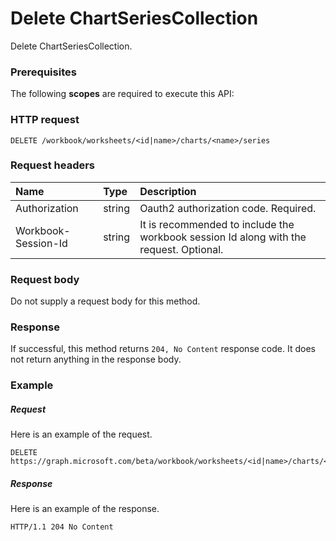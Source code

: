 # Delete ChartSeriesCollection

Delete ChartSeriesCollection.
### Prerequisites
The following **scopes** are required to execute this API: 
### HTTP request
<!-- { "blockType": "ignored" } -->
```http
DELETE /workbook/worksheets/<id|name>/charts/<name>/series

```
### Request headers
| Name       | Type | Description|
|:---------------|:--------|:----------|
| Authorization  |string | Oauth2 authorization code. Required.| 
| Workbook-Session-Id  |string |It is recommended to include the workbook session Id along with the request. Optional.|

### Request body
Do not supply a request body for this method.


### Response
If successful, this method returns `204, No Content` response code. It does not return anything in the response body.

### Example
##### Request
Here is an example of the request.
<!-- {
  "blockType": "request",
  "name": "delete_chartseriescollection"
}-->
```http
DELETE https://graph.microsoft.com/beta/workbook/worksheets/<id|name>/charts/<name>/series
```
##### Response
Here is an example of the response.
<!-- {
  "blockType": "response",
  "truncated": false
} -->
```http
HTTP/1.1 204 No Content
```

<!-- uuid: 8fcb5dbc-d5aa-4681-8e31-b001d5168d79
2015-10-25 14:57:30 UTC -->
<!-- {
  "type": "#page.annotation",
  "description": "Delete ChartSeriesCollection",
  "keywords": "",
  "section": "documentation",
  "tocPath": ""
}-->